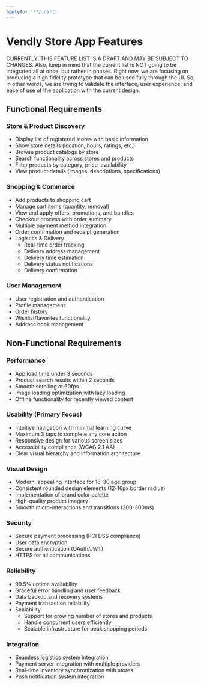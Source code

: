 ```yaml
---
applyTo: '**/.dart'
---
```


# Vendly Store App Features

CURRENTLY, THIS FEATURE LIST IS A DRAFT AND MAY BE SUBJECT TO CHANGES.
Also, keep in mind that the current list is NOT going to be integrated all at once, but rather in phases.
Right now, we are focusing on producing a high fidelity prototype that can be used fully through the UI.
So, in other words, we are trying to validate the interface, user experience, and ease of use of the application with the current design.

## Functional Requirements
### Store & Product Discovery
- Display list of registered stores with basic information
- Show store details (location, hours, ratings, etc.)
- Browse product catalogs by store
- Search functionality across stores and products
- Filter products by category, price, availability
- View product details (images, descriptions, specifications)

### Shopping & Commerce
- Add products to shopping cart
- Manage cart items (quantity, removal)
- View and apply offers, promotions, and bundles
- Checkout process with order summary
- Multiple payment method integration
- Order confirmation and receipt generation
- Logistics & Delivery
  - Real-time order tracking
  - Delivery address management
  - Delivery time estimation
  - Delivery status notifications
  - Delivery confirmation

### User Management
- User registration and authentication
- Profile management
- Order history
- Wishlist/favorites functionality
- Address book management

## Non-Functional Requirements

### Performance
- App load time under 3 seconds
- Product search results within 2 seconds
- Smooth scrolling at 60fps
- Image loading optimization with lazy loading
- Offline functionality for recently viewed content

### Usability (Primary Focus)
- Intuitive navigation with minimal learning curve
- Maximum 3 taps to complete any core action
- Responsive design for various screen sizes
- Accessibility compliance (WCAG 2.1 AA)
- Clear visual hierarchy and information architecture

### Visual Design
- Modern, appealing interface for 18-30 age group
- Consistent rounded design elements (12-16px border radius)
- Implementation of brand color palette
- High-quality product imagery
- Smooth micro-interactions and transitions (200-300ms)

### Security
- Secure payment processing (PCI DSS compliance)
- User data encryption
- Secure authentication (OAuth/JWT)
- HTTPS for all communications

### Reliability
- 99.5% uptime availability
- Graceful error handling and user feedback
- Data backup and recovery systems
- Payment transaction reliability
- Scalability
  - Support for growing number of stores and products
  - Handle concurrent users efficiently
  - Scalable infrastructure for peak shopping periods

### Integration
- Seamless logistics system integration
- Payment server integration with multiple providers
- Real-time inventory synchronization with stores
- Push notification system integration